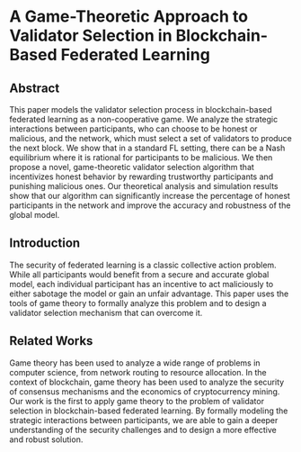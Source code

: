 # A Game-Theoretic Approach to Validator Selection in Blockchain-Based Federated Learning

## Abstract
This paper models the validator selection process in blockchain-based federated learning as a non-cooperative game. We analyze the strategic interactions between participants, who can choose to be honest or malicious, and the network, which must select a set of validators to produce the next block. We show that in a standard FL setting, there can be a Nash equilibrium where it is rational for participants to be malicious. We then propose a novel, game-theoretic validator selection algorithm that incentivizes honest behavior by rewarding trustworthy participants and punishing malicious ones. Our theoretical analysis and simulation results show that our algorithm can significantly increase the percentage of honest participants in the network and improve the accuracy and robustness of the global model.

## Introduction
The security of federated learning is a classic collective action problem. While all participants would benefit from a secure and accurate global model, each individual participant has an incentive to act maliciously to either sabotage the model or gain an unfair advantage. This paper uses the tools of game theory to formally analyze this problem and to design a validator selection mechanism that can overcome it.

## Related Works
Game theory has been used to analyze a wide range of problems in computer science, from network routing to resource allocation. In the context of blockchain, game theory has been used to analyze the security of consensus mechanisms and the economics of cryptocurrency mining. Our work is the first to apply game theory to the problem of validator selection in blockchain-based federated learning. By formally modeling the strategic interactions between participants, we are able to gain a deeper understanding of the security challenges and to design a more effective and robust solution.

